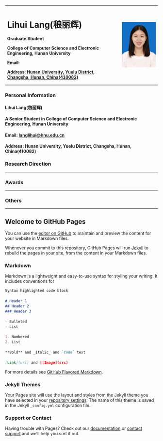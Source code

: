 <table border="0">  
  <tr>
    <td width="75%">
      <h1>Lihui Lang(稂丽辉)</h1>
      <p><b>Graduate Student</b></p>
      <p><b>College of Computer Science and Electronic Engineering, Hunan University</b></p>
      <p><b>Email: <A HREF="http://www.hnu.edu.cn/"></b></p>
      <p><b>Address: Hunan University, Yuelu District, Changsha, Hunan, China(410082)</b></p>
    </td>
    <td width="25%">
      <img src="/Langlihui.jpg" width="100%">      
    </td>
  </tr>
</table>

### Personal Information
#### Lihui Lang(稂丽辉)
#### A Senior Student in College of Computer Science and Electronic Engineering, Hunan University
#### Email: langlihui@hnu.edu.cn
#### Address: Hunan University, Yuelu District, Changsha, Hunan, China(410082)

### Research Direction
---

### Awards
---

### Others
---




## Welcome to GitHub Pages

You can use the [editor on GitHub](https://github.com/Langlihui/Langlihui.github.io/edit/master/index.md) to maintain and preview the content for your website in Markdown files.

Whenever you commit to this repository, GitHub Pages will run [Jekyll](https://jekyllrb.com/) to rebuild the pages in your site, from the content in your Markdown files.

### Markdown

Markdown is a lightweight and easy-to-use syntax for styling your writing. It includes conventions for

```markdown
Syntax highlighted code block

# Header 1
## Header 2
### Header 3

- Bulleted
- List

1. Numbered
2. List

**Bold** and _Italic_ and `Code` text

[Link](url) and ![Image](src)
```

For more details see [GitHub Flavored Markdown](https://guides.github.com/features/mastering-markdown/).

### Jekyll Themes

Your Pages site will use the layout and styles from the Jekyll theme you have selected in your [repository settings](https://github.com/Langlihui/Langlihui.github.io/settings). The name of this theme is saved in the Jekyll `_config.yml` configuration file.

### Support or Contact

Having trouble with Pages? Check out our [documentation](https://docs.github.com/categories/github-pages-basics/) or [contact support](https://github.com/contact) and we’ll help you sort it out.
